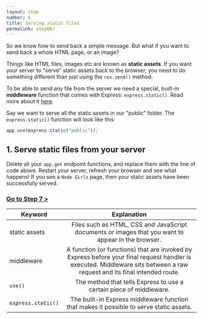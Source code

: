 ```yaml
---
layout: step
number: 6
title: Serving static files
permalink: step06/
---
```


So we know how to send back a simple message. But what if you want to send back a whole HTML page, or an image?

Things like HTML files, images etc are known as **static assets**. If you want your server to "serve" static assets back to the browser, you need to do something different than just using the `res.send()` method.

To be able to send any file from the server we need a special, built-in **middleware** function that comes with Express: `express.static()`. Read more about it [here](http://expressjs.com/en/starter/static-files.html).

Say we want to serve all the static assets in our "public" folder. The `express.static()` function will look like this:

```js
app.use(express.static("public"));
```

## 1. Serve static files from your server

Delete all your `app.get` endpoint functions, and replace them with the line of code above. Restart your server, refresh your browser and see what happens! If you see a `Node Girls` page, then your static assets have been successfully served.

### [Go to Step 7 >](../step07)

| Keyword | Explanation |
|--------|:-------------------------------:|
| static assets | Files such as HTML, CSS and JavaScript documents or images that you want to appear in the browser. |
| middleware | A function (or functions) that are invoked by Express before your final request handler is executed. Middleware sits between a raw request and its final intended route. |
| `use()` | The method that tells Express to use a certain piece of middleware. |
| `express.static()` | The built-in Express middleware function that makes it possible to serve static assets. |
